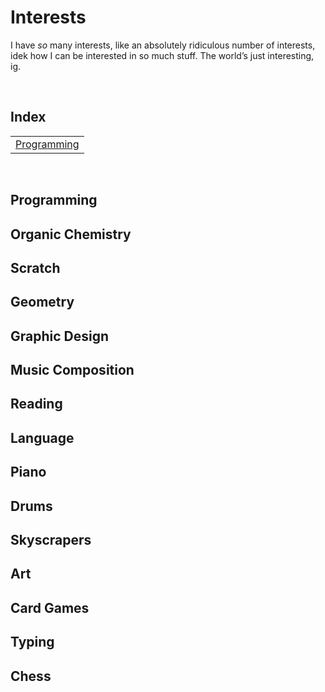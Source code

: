# Interests

I have *so* many interests, like an absolutely ridiculous number of interests, idek how I can be interested in so much stuff. The world’s just interesting, ig.


<br>


## Index

<table>
  <td>
    <a href="#programming"> Programming </a> <br>
  </td>
</table>


<br>


## Programming


## Organic Chemistry


## Scratch


## Geometry


## Graphic Design


## Music Composition


## Reading


## Language


## Piano


## Drums


## Skyscrapers


## Art


## Card Games


## Typing


## Chess